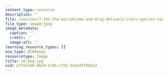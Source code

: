 ```yaml
---
content_type: resource
description: ''
file: /courses/7-341-the-microbiome-and-drug-delivery-cross-species-communication-in-health-and-disease-spring-2018/e7fee19896c05c05cf65d1e24f586a53_v6_big.jpg
file_type: image/jpeg
image_metadata:
  caption: ''
  credit: ''
  image-alt: ''
learning_resource_types: []
ocw_type: OCWImage
resourcetype: Image
title: v6_big.jpg
uid: e7fee198-96c0-5c05-cf65-d1e24f586a53
---
```

